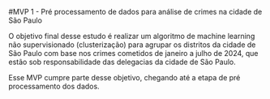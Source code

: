 #MVP 1 - Pré processamento de dados para análise de crimes na cidade de São Paulo

O objetivo final desse estudo é realizar um algoritmo de machine learning não supervisionado (clusterização) para agrupar os distritos da cidade de São Paulo com base nos crimes cometidos de janeiro a julho de 2024, que estão sob responsabilidade das delegacias da cidade de São Paulo.

Esse MVP cumpre parte desse objetivo, chegando até a etapa de pré processamento dos dados.